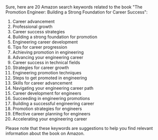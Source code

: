 Sure, here are 20 Amazon search keywords related to the book "The Promotion Engineer: Building a Strong Foundation for Career Success":

1. Career advancement
2. Professional growth
3. Career success strategies
4. Building a strong foundation for promotion
5. Engineering career development
6. Tips for career progression
7. Achieving promotion in engineering
8. Advancing your engineering career
9. Career success in technical fields
10. Strategies for career growth
11. Engineering promotion techniques
12. Steps to get promoted in engineering
13. Skills for career advancement
14. Navigating your engineering career path
15. Career development for engineers
16. Succeeding in engineering promotions
17. Building a successful engineering career
18. Promotion strategies for engineers
19. Effective career planning for engineers
20. Accelerating your engineering career

Please note that these keywords are suggestions to help you find relevant information about the book on Amazon.
